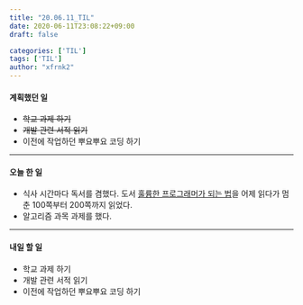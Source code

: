 ```yaml
---
title: "20.06.11_TIL"
date: 2020-06-11T23:08:22+09:00
draft: false

categories: ['TIL']
tags: ['TIL']
author: "xfrnk2"
---
```

#### 계획했던 일
+ ~~학교 과제 하기~~
+ ~~개발 관련 서적 읽기~~
+ 이전에 작업하던 뿌요뿌요 코딩 하기
---
#### 오늘 한 일
+ 식사 시간마다 독서를 겸했다. 도서 [훌륭한 프로그래머가 되는 법](http://www.yes24.com/Product/Goods/23335420)을 어제 읽다가 멈춘 100쪽부터 200쪽까지 읽었다.
+ 알고리즘 과목 과제를 했다.
--- 
#### 내일 할 일  
+ 학교 과제 하기
+ 개발 관련 서적 읽기
+ 이전에 작업하던 뿌요뿌요 코딩 하기